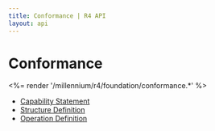 ```yaml
---
title: Conformance | R4 API
layout: api
---
```


# Conformance

<%= render '/millennium/r4/foundation/conformance.*' %>

* [Capability Statement](/millennium/r4/foundation/conformance/capability-statement)
* [Structure Definition](/millennium/r4/foundation/conformance/structure-definition)
* [Operation Definition](/millennium/r4/foundation/conformance/operation-definition)
